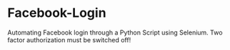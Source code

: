 # Facebook-Login
Automating Facebook login through a Python Script using Selenium. Two factor authorization must be switched off!
